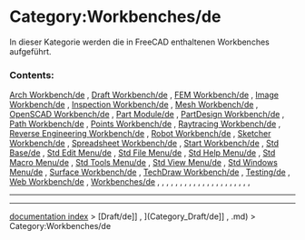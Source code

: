 # Category:Workbenches/de
In dieser Kategorie werden die in FreeCAD enthaltenen Workbenches aufgeführt.

### Contents:

[Arch Workbench/de](Arch_Workbench/de.md) , [Draft Workbench/de](Draft_Workbench/de.md) , [FEM Workbench/de](FEM_Workbench/de.md) , [Image Workbench/de](Image_Workbench/de.md) , [Inspection Workbench/de](Inspection_Workbench/de.md) , [Mesh Workbench/de](Mesh_Workbench/de.md) , [OpenSCAD Workbench/de](OpenSCAD_Workbench/de.md) , [Part Module/de](Part_Module/de.md) , [PartDesign Workbench/de](PartDesign_Workbench/de.md) , [Path Workbench/de](Path_Workbench/de.md) , [Points Workbench/de](Points_Workbench/de.md) , [Raytracing Workbench/de](Raytracing_Workbench/de.md) , [Reverse Engineering Workbench/de](Reverse_Engineering_Workbench/de.md) , [Robot Workbench/de](Robot_Workbench/de.md) , [Sketcher Workbench/de](Sketcher_Workbench/de.md) , [Spreadsheet Workbench/de](Spreadsheet_Workbench/de.md) , [Start Workbench/de](Start_Workbench/de.md) , [Std Base/de](Std_Base/de.md) , [Std Edit Menu/de](Std_Edit_Menu/de.md) , [Std File Menu/de](Std_File_Menu/de.md) , [Std Help Menu/de](Std_Help_Menu/de.md) , [Std Macro Menu/de](Std_Macro_Menu/de.md) , [Std Tools Menu/de](Std_Tools_Menu/de.md) , [Std View Menu/de](Std_View_Menu/de.md) , [Std Windows Menu/de](Std_Windows_Menu/de.md) , [Surface Workbench/de](Surface_Workbench/de.md) , [TechDraw Workbench/de](TechDraw_Workbench/de.md) , [Testing/de](Testing/de.md) , [Web Workbench/de](Web_Workbench/de.md) , [Workbenches/de](Workbenches/de.md) , , , , , , , , , , , , , , , , , , , , ,

_ _ _ _ _ _ _ _ _ _ _ _ _ _ _ _ _ _ _ _ _ _

---
[documentation index](../README.md) > [Draft/de]] , ](Category_Draft/de]] , .md) > Category:Workbenches/de
